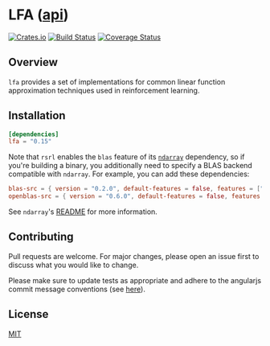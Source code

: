 # LFA ([api](https://docs.rs/lfa))

[![Crates.io](https://img.shields.io/crates/v/lfa.svg)](https://crates.io/crates/lfa)
[![Build Status](https://travis-ci.org/tspooner/lfa.svg?branch=master)](https://travis-ci.org/tspooner/lfa)
[![Coverage Status](https://coveralls.io/repos/github/tspooner/lfa/badge.svg?branch=master)](https://coveralls.io/github/tspooner/lfa?branch=master)


## Overview
`lfa` provides a set of implementations for common linear function
approximation techniques used in reinforcement learning.


## Installation
```toml
[dependencies]
lfa = "0.15"
```

Note that `rsrl` enables the `blas` feature of its [`ndarray`] dependency, so
if you're building a binary, you additionally need to specify a BLAS backend
compatible with `ndarray`. For example, you can add these dependencies:

[`ndarray`]: https://crates.io/crates/ndarray

```toml
blas-src = { version = "0.2.0", default-features = false, features = ["openblas"] }
openblas-src = { version = "0.6.0", default-features = false, features = ["cblas", "system"] }
```

See `ndarray`'s [README](https://github.com/rust-ndarray/ndarray#how-to-use-with-cargo)
for more information.

## Contributing
Pull requests are welcome. For major changes, please open an issue first to
discuss what you would like to change.

Please make sure to update tests as appropriate and adhere to the angularjs commit message conventions (see [here](https://gist.github.com/stephenparish/9941e89d80e2bc58a153)).

## License
[MIT](https://choosealicense.com/licenses/mit/)
